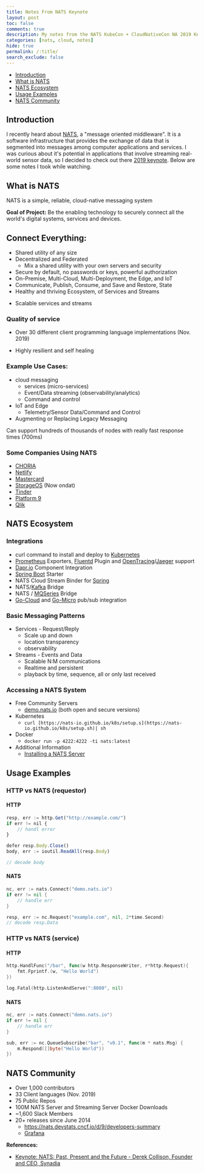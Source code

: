 ```yaml
---
title: Notes From NATS Keynote
layout: post
toc: false
comments: true
description: My notes from the NATS KubeCon + CloudNativeCon NA 2019 Keynote.
categories: [nats, cloud, notes]
hide: true
permalink: /:title/
search_exclude: false
---
```


* [Introduction](#introduction)
* [What is NATS](#what-is-nats)
* [NATS Ecosystem](#nats-ecosystem)
* [Usage Examples](#usage-examples)
* [NATS Community](#nats-community)



## Introduction

I recently heard about [NATS](https://nats.io/), a "message oriented middleware". It is a software infrastructure that provides the exchange of data that is segmented into messages among computer applications and services. I was curious about it's potential in applications that involve streaming real-world sensor data, so I decided to check out there [2019 keynote](https://www.youtube.com/watch?v=lHQXEqyH57U). Below are some notes I took while watching.



## What is NATS

NATS is a simple, reliable, cloud-native messaging system

**Goal of Project:** Be the enabling technology to securely connect all the world's digital systems, services and devices.

## Connect Everything:

- Shared utility of any size
- Decentralized and Federated
    - Mix a shared utility with your own servers and security
- Secure by default, no passwords or keys, powerful authorization
- On-Premise, Multi-Cloud, Multi-Deployment, the Edge, and IoT
- Communicate, Publish, Consume, and Save and Restore, State
- Healthy and thriving Ecosystem, of Services and Streams

* Scalable services and streams

### Quality of service

* Over 30 different client programming language implementations (Nov. 2019)

* Highly resilient and self healing

### Example Use Cases:

- cloud messaging
    - services (micro-services)
    - Event/Data streaming (observability/analytics)
    - Command and control
- IoT and Edge
    - Telemetry/Sensor Data/Command and Control
- Augmenting or Replacing Legacy Messaging

Can support hundreds of thousands of nodes with really fast response times (700ms)

### Some Companies Using NATS

- [CHORIA](https://choria.io/)
- [Netlify](https://www.netlify.com/)
- [Mastercard](https://www.mastercard.us/en-us.html)
- [StorageOS](https://www.ondat.io/) (Now ondat)
- [Tinder](https://tinder.com/)
- [Platform 9](https://platform9.com/)
- [Qlik](https://www.qlik.com/us/)



## NATS Ecosystem

### Integrations

- curl command to install and deploy to [Kubernetes](https://kubernetes.io/)
- [Prometheus](https://prometheus.io/) Exporters, [Fluentd](https://www.fluentd.org/) Plugin and [OpenTracing](https://opentracing.io/)/[Jaeger](https://www.jaegertracing.io/) support
- [Dapr.io](http://Dapr.io) Component Integration
- [Spring Boot](https://spring.io/projects/spring-boot) Starter
- NATS Cloud Stream Binder for [Spring](https://spring.io/)
- NATS/[Kafka](https://kafka.apache.org/) Bridge
- NATS / [MQSeries](https://www.ibm.com/products/mq) Bridge
- [Go-Cloud](https://github.com/google/go-cloud) and [Go-Micro](https://github.com/asim/go-micro) pub/sub integration

### Basic Messaging Patterns

- Services - Request/Reply
    - Scale up and down
    - location transparency
    - observability
- Streams - Events and Data
    - Scalable N:M communications
    - Realtime and persistent
    - playback by time, sequence, all or only last received
    

### Accessing a NATS System

- Free Community Servers
    - [demo.nats.io](http://demo.nats.io) (both open and secure versions)
- Kubernetes
    - `curl [https://nats-io.github.io/k8s/setup.s](https://nats-io.github.io/k8s/setup.sh)| sh`
- Docker
    - `docker run -p 4222:4222 -ti nats:latest`
- Additional Information
    - [Installing a NATS Server](https://docs.nats.io/nats-server/installation)
    



## Usage Examples

### HTTP vs NATS (requestor)

#### HTTP

```jsx
resp, err := http.Get("http://example.com/")
if err != nil {
	// handl error
}

defer resp.Body.Close()
body, err := ioutil.ReadAll(resp.Body)

// decode body
```

#### NATS

```go
nc, err := nats.Connect("demo.nats.io")
if err != nil {
	// handle err
}

resp, err := nc.Request("example.com", nil, 2*time.Second)
// decode resp.Data

```

### HTTP vs NATS (service)

#### HTTP

```go
http.HandlFunc("/bar", func(w http.ResponseWriter, r*http.Request){
	fmt.Fprintf.(w, "Hello World")
})

log.Fatal(http.ListenAndServe(":8080", nil)
```

#### NATS

```go
nc, err := nats.Connect("demo.nats.io")
if err != nil {
	// handle err
}

sub, err := nc.QueueSubscribe("bar", "v0.1", func(m * nats.Msg) {
	m.Respond([]byte("Hello World"))
})

```



## NATS Community

- Over 1,000 contributors
- 33 Client languages (Nov. 2019)
- 75 Public Repos
- 100M NATS Server and Streaming Server Docker Downloads
- ~1,600 Slack Members
- 20+ releases since June 2014
    - https://nats.devstats.cncf.io/d/9/developers-summary
    - [Grafana](https://nats.devstats.cncf.io/d/9/developers-summary)
    

 

**References:**

* [Keynote: NATS: Past, Present and the Future - Derek Collison, Founder and CEO, Synadia](https://www.youtube.com/watch?v=lHQXEqyH57U)
